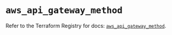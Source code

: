 # `aws_api_gateway_method`

Refer to the Terraform Registry for docs: [`aws_api_gateway_method`](https://registry.terraform.io/providers/hashicorp/aws/5.36.0/docs/resources/api_gateway_method).
